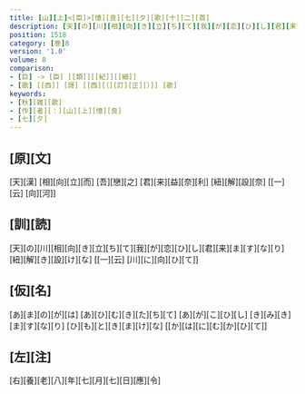 ```yaml
---
title: [山][上]<[臣]>[憶][良][七][夕][歌][十][二][首]
description: [天][の][川][相][向][き][立][ち][て][我][が][恋][ひ][し][君][来][ま][す][な][り][紐][解][き][設][け][な] [[一][云] [川][に][向][ひ][て]]
position: 1518
category: [巻]8
version: '1.0'
volume: 8
comparison:
- [巨] -> [臣] [[類]][[紀]][[細]]
- [歌] [[西]] [謌] [[西][（][訂][正][）]] [歌]
keywords:
- [秋][雑][歌]
- [作][者][：][山][上][憶][良]
- [七][夕]
---
```


## [原][文]

[天][漢] [相][向][立][而] [吾][戀][之] [君][来][益][奈][利] [紐][解][設][奈] [[一][云] [向][河]]

## [訓][読]

[天][の][川][相][向][き][立][ち][て][我][が][恋][ひ][し][君][来][ま][す][な][り][紐][解][き][設][け][な] [[一][云] [川][に][向][ひ][て]]

## [仮][名]

[あ][ま][の][が][は] [あ][ひ][む][き][た][ち][て] [あ][が][こ][ひ][し] [き][み][き][ま][す][な][り] [ひ][も][と][き][ま][け][な] [[か][は][に][む][か][ひ][て]]

## [左][注]

[右][養][老][八][年][七][月][七][日][應][令]
